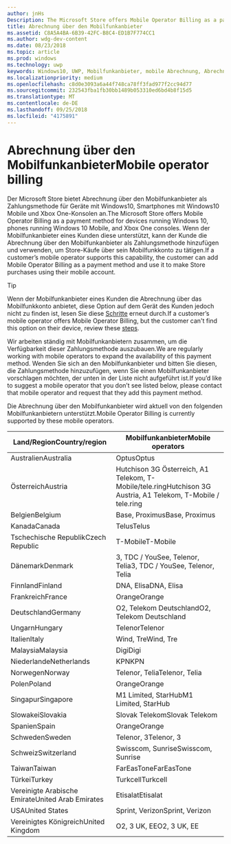 ```yaml
---
author: jnHs
Description: The Microsoft Store offers Mobile Operator Billing as a payment method for mobile operators who support this capability.
title: Abrechnung über den Mobilfunkanbieter
ms.assetid: C8A5A4BA-6B39-42FC-B8C4-ED1B7F774CC1
ms.author: wdg-dev-content
ms.date: 08/23/2018
ms.topic: article
ms.prod: windows
ms.technology: uwp
keywords: Windows10, UWP, Mobilfunkanbieter, mobile Abrechnung, Abrechnung über den Mobilfunkanbieter
ms.localizationpriority: medium
ms.openlocfilehash: c8d0e3093a6a44f748ca78ff3fad977f2cc94d77
ms.sourcegitcommit: 232543fba1fb30bb1489b053310ed6bd4b8f15d5
ms.translationtype: MT
ms.contentlocale: de-DE
ms.lasthandoff: 09/25/2018
ms.locfileid: "4175891"
---
```

# <a name="mobile-operator-billing"></a><span data-ttu-id="13903-103">Abrechnung über den Mobilfunkanbieter</span><span class="sxs-lookup"><span data-stu-id="13903-103">Mobile operator billing</span></span>


<span data-ttu-id="13903-104">Der Microsoft Store bietet Abrechnung über den Mobilfunkanbieter als Zahlungsmethode für Geräte mit Windows10, Smartphones mit Windows10 Mobile und Xbox One-Konsolen an.</span><span class="sxs-lookup"><span data-stu-id="13903-104">The Microsoft Store offers Mobile Operator Billing as a payment method for devices running Windows 10, phones running Windows 10 Mobile, and Xbox One consoles.</span></span> <span data-ttu-id="13903-105">Wenn der Mobilfunkanbieter eines Kunden diese unterstützt, kann der Kunde die Abrechnung über den Mobilfunkanbieter als Zahlungsmethode hinzufügen und verwenden, um Store-Käufe über sein Mobilfunkkonto zu tätigen.</span><span class="sxs-lookup"><span data-stu-id="13903-105">If a customer’s mobile operator supports this capability, the customer can add Mobile Operator Billing as a payment method and use it to make Store purchases using their mobile account.</span></span>

> [!TIP]
>  <span data-ttu-id="13903-106">Wenn der Mobilfunkanbieter eines Kunden die Abrechnung über das Mobilfunkkonto anbietet, diese Option auf dem Gerät des Kunden jedoch nicht zu finden ist, lesen Sie diese [Schritte](http://go.microsoft.com/fwlink/p/?LinkId=523993) erneut durch.</span><span class="sxs-lookup"><span data-stu-id="13903-106">If a customer’s mobile operator offers Mobile Operator Billing, but the customer can't find this option on their device, review these [steps](http://go.microsoft.com/fwlink/p/?LinkId=523993).</span></span>

<span data-ttu-id="13903-107">Wir arbeiten ständig mit Mobilfunkanbietern zusammen, um die Verfügbarkeit dieser Zahlungsmethode auszubauen.</span><span class="sxs-lookup"><span data-stu-id="13903-107">We are regularly working with mobile operators to expand the availability of this payment method.</span></span> <span data-ttu-id="13903-108">Wenden Sie sich an den Mobilfunkanbieter und bitten Sie diesen, die Zahlungsmethode hinzuzufügen, wenn Sie einen Mobilfunkanbieter vorschlagen möchten, der unten in der Liste nicht aufgeführt ist.</span><span class="sxs-lookup"><span data-stu-id="13903-108">If you’d like to suggest a mobile operator that you don’t see listed below, please contact that mobile operator and request that they add this payment method.</span></span>

<span data-ttu-id="13903-109">Die Abrechnung über den Mobilfunkanbieter wird aktuell von den folgenden Mobilfunkanbietern unterstützt.</span><span class="sxs-lookup"><span data-stu-id="13903-109">Mobile Operator Billing is currently supported by these mobile operators.</span></span>

| <span data-ttu-id="13903-110">Land/Region</span><span class="sxs-lookup"><span data-stu-id="13903-110">Country/region</span></span>  | <span data-ttu-id="13903-111">Mobilfunkanbieter</span><span class="sxs-lookup"><span data-stu-id="13903-111">Mobile operators</span></span>                 |
|-----------------|----------------------------------|
| <span data-ttu-id="13903-112">Australien</span><span class="sxs-lookup"><span data-stu-id="13903-112">Australia</span></span>       | <span data-ttu-id="13903-113">Optus</span><span class="sxs-lookup"><span data-stu-id="13903-113">Optus</span></span>                            |
| <span data-ttu-id="13903-114">Österreich</span><span class="sxs-lookup"><span data-stu-id="13903-114">Austria</span></span>         | <span data-ttu-id="13903-115">Hutchison 3G Österreich, A1 Telekom, T-Mobile/tele.ring</span><span class="sxs-lookup"><span data-stu-id="13903-115">Hutchison 3G Austria, A1 Telekom, T-Mobile / tele.ring</span></span>  |
| <span data-ttu-id="13903-116">Belgien</span><span class="sxs-lookup"><span data-stu-id="13903-116">Belgium</span></span>         | <span data-ttu-id="13903-117">Base, Proximus</span><span class="sxs-lookup"><span data-stu-id="13903-117">Base, Proximus</span></span>                   |
| <span data-ttu-id="13903-118">Kanada</span><span class="sxs-lookup"><span data-stu-id="13903-118">Canada</span></span>          | <span data-ttu-id="13903-119">Telus</span><span class="sxs-lookup"><span data-stu-id="13903-119">Telus</span></span>                            |
| <span data-ttu-id="13903-120">Tschechische Republik</span><span class="sxs-lookup"><span data-stu-id="13903-120">Czech Republic</span></span>  | <span data-ttu-id="13903-121">T-Mobile</span><span class="sxs-lookup"><span data-stu-id="13903-121">T-Mobile</span></span>                         |
| <span data-ttu-id="13903-122">Dänemark</span><span class="sxs-lookup"><span data-stu-id="13903-122">Denmark</span></span>         | <span data-ttu-id="13903-123">3, TDC / YouSee, Telenor, Telia</span><span class="sxs-lookup"><span data-stu-id="13903-123">3, TDC / YouSee, Telenor, Telia</span></span>  |
| <span data-ttu-id="13903-124">Finnland</span><span class="sxs-lookup"><span data-stu-id="13903-124">Finland</span></span>         | <span data-ttu-id="13903-125">DNA, Elisa</span><span class="sxs-lookup"><span data-stu-id="13903-125">DNA, Elisa</span></span>                       |
| <span data-ttu-id="13903-126">Frankreich</span><span class="sxs-lookup"><span data-stu-id="13903-126">France</span></span>          | <span data-ttu-id="13903-127">Orange</span><span class="sxs-lookup"><span data-stu-id="13903-127">Orange</span></span>                           |
| <span data-ttu-id="13903-128">Deutschland</span><span class="sxs-lookup"><span data-stu-id="13903-128">Germany</span></span>         | <span data-ttu-id="13903-129">O2, Telekom Deutschland</span><span class="sxs-lookup"><span data-stu-id="13903-129">O2, Telekom Deutschland</span></span>          |
| <span data-ttu-id="13903-130">Ungarn</span><span class="sxs-lookup"><span data-stu-id="13903-130">Hungary</span></span>         | <span data-ttu-id="13903-131">Telenor</span><span class="sxs-lookup"><span data-stu-id="13903-131">Telenor</span></span>                          |
| <span data-ttu-id="13903-132">Italien</span><span class="sxs-lookup"><span data-stu-id="13903-132">Italy</span></span>           | <span data-ttu-id="13903-133">Wind, Tre</span><span class="sxs-lookup"><span data-stu-id="13903-133">Wind, Tre</span></span>                        |
| <span data-ttu-id="13903-134">Malaysia</span><span class="sxs-lookup"><span data-stu-id="13903-134">Malaysia</span></span>        | <span data-ttu-id="13903-135">Digi</span><span class="sxs-lookup"><span data-stu-id="13903-135">Digi</span></span>                             |
| <span data-ttu-id="13903-136">Niederlande</span><span class="sxs-lookup"><span data-stu-id="13903-136">Netherlands</span></span>     | <span data-ttu-id="13903-137">KPN</span><span class="sxs-lookup"><span data-stu-id="13903-137">KPN</span></span>                              |
| <span data-ttu-id="13903-138">Norwegen</span><span class="sxs-lookup"><span data-stu-id="13903-138">Norway</span></span>          | <span data-ttu-id="13903-139">Telenor, Telia</span><span class="sxs-lookup"><span data-stu-id="13903-139">Telenor, Telia</span></span>                   |
| <span data-ttu-id="13903-140">Polen</span><span class="sxs-lookup"><span data-stu-id="13903-140">Poland</span></span>          | <span data-ttu-id="13903-141">Orange</span><span class="sxs-lookup"><span data-stu-id="13903-141">Orange</span></span>                           |
| <span data-ttu-id="13903-142">Singapur</span><span class="sxs-lookup"><span data-stu-id="13903-142">Singapore</span></span>       | <span data-ttu-id="13903-143">M1 Limited, StarHub</span><span class="sxs-lookup"><span data-stu-id="13903-143">M1 Limited, StarHub</span></span>              |
| <span data-ttu-id="13903-144">Slowakei</span><span class="sxs-lookup"><span data-stu-id="13903-144">Slovakia</span></span>        | <span data-ttu-id="13903-145">Slovak Telekom</span><span class="sxs-lookup"><span data-stu-id="13903-145">Slovak Telekom</span></span>                   |
| <span data-ttu-id="13903-146">Spanien</span><span class="sxs-lookup"><span data-stu-id="13903-146">Spain</span></span>           | <span data-ttu-id="13903-147">Orange</span><span class="sxs-lookup"><span data-stu-id="13903-147">Orange</span></span>                           |
| <span data-ttu-id="13903-148">Schweden</span><span class="sxs-lookup"><span data-stu-id="13903-148">Sweden</span></span>          | <span data-ttu-id="13903-149">Telenor, 3</span><span class="sxs-lookup"><span data-stu-id="13903-149">Telenor, 3</span></span>                       |
| <span data-ttu-id="13903-150">Schweiz</span><span class="sxs-lookup"><span data-stu-id="13903-150">Switzerland</span></span>     | <span data-ttu-id="13903-151">Swisscom, Sunrise</span><span class="sxs-lookup"><span data-stu-id="13903-151">Swisscom, Sunrise</span></span>                |
| <span data-ttu-id="13903-152">Taiwan</span><span class="sxs-lookup"><span data-stu-id="13903-152">Taiwan</span></span>          | <span data-ttu-id="13903-153">FarEasTone</span><span class="sxs-lookup"><span data-stu-id="13903-153">FarEasTone</span></span>                       |
| <span data-ttu-id="13903-154">Türkei</span><span class="sxs-lookup"><span data-stu-id="13903-154">Turkey</span></span>          | <span data-ttu-id="13903-155">Turkcell</span><span class="sxs-lookup"><span data-stu-id="13903-155">Turkcell</span></span>                         |
| <span data-ttu-id="13903-156">Vereinigte Arabische Emirate</span><span class="sxs-lookup"><span data-stu-id="13903-156">United Arab Emirates</span></span> | <span data-ttu-id="13903-157">Etisalat</span><span class="sxs-lookup"><span data-stu-id="13903-157">Etisalat</span></span>                    |
| <span data-ttu-id="13903-158">USA</span><span class="sxs-lookup"><span data-stu-id="13903-158">United States</span></span>   | <span data-ttu-id="13903-159">Sprint, Verizon</span><span class="sxs-lookup"><span data-stu-id="13903-159">Sprint, Verizon</span></span>                  |
| <span data-ttu-id="13903-160">Vereinigtes Königreich</span><span class="sxs-lookup"><span data-stu-id="13903-160">United Kingdom</span></span>  | <span data-ttu-id="13903-161">O2, 3 UK, EE</span><span class="sxs-lookup"><span data-stu-id="13903-161">O2, 3 UK, EE</span></span>                     |

 



 


 

 




